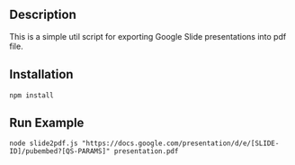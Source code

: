 ## Description
This is a simple util script for exporting Google Slide presentations into pdf file. 

## Installation
`npm install`

## Run Example
`node slide2pdf.js "https://docs.google.com/presentation/d/e/[SLIDE-ID]/pubembed?[QS-PARAMS]" presentation.pdf`
